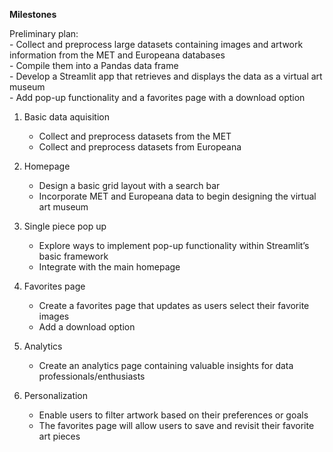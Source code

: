 **Milestones**  

Preliminary plan:  
    - Collect and preprocess large datasets containing images and artwork information from the MET and Europeana databases    
    - Compile them into a Pandas data frame  
    - Develop a Streamlit app that retrieves and displays the data as a virtual art museum  
    - Add pop-up functionality and a favorites page with a download option  

1. Basic data aquisition  
    - Collect and preprocess datasets from the MET  
    - Collect and preprocess datasets from Europeana  

2. Homepage  
    - Design a basic grid layout with a search bar  
    - Incorporate MET and Europeana data to begin        designing the virtual art museum   

3. Single piece pop up  
    - Explore ways to implement pop-up functionality  within Streamlit’s basic framework  
    - Integrate with the main homepage   

4. Favorites page  
    - Create a favorites page that updates as users select their favorite images  
    - Add a download option  

5. Analytics  
    - Create an analytics page containing valuable insights for data professionals/enthusiasts 
     
6. Personalization  
    - Enable users to filter artwork based on their preferences or  goals  
    - The favorites page will allow users to save and revisit their favorite art pieces  

